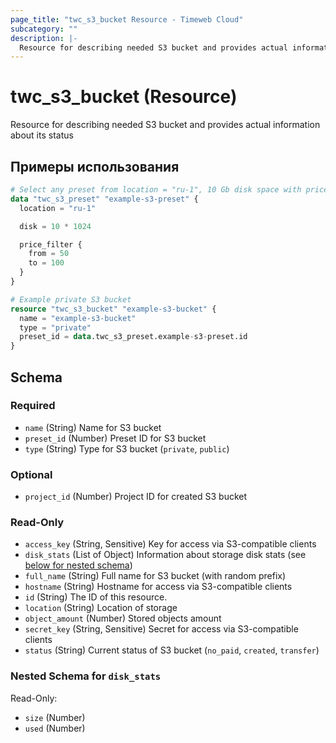 ```yaml
---
page_title: "twc_s3_bucket Resource - Timeweb Cloud"
subcategory: ""
description: |-
  Resource for describing needed S3 bucket and provides actual information about its status
---
```


# twc_s3_bucket (Resource)

Resource for describing needed S3 bucket and provides actual information about its status

## Примеры использования

```terraform
# Select any preset from location = "ru-1", 10 Gb disk space with price between 50 and 100 RUB
data "twc_s3_preset" "example-s3-preset" {
  location = "ru-1"

  disk = 10 * 1024

  price_filter {
    from = 50
    to = 100
  }
}

# Example private S3 bucket
resource "twc_s3_bucket" "example-s3-bucket" {
  name = "example-s3-bucket"
  type = "private"
  preset_id = data.twc_s3_preset.example-s3-preset.id
}
```
<!-- schema generated by tfplugindocs -->
## Schema

### Required

- `name` (String) Name for S3 bucket
- `preset_id` (Number) Preset ID for S3 bucket
- `type` (String) Type for S3 bucket (`private`, `public`)

### Optional

- `project_id` (Number) Project ID for created S3 bucket

### Read-Only

- `access_key` (String, Sensitive) Key for access via S3-compatible clients
- `disk_stats` (List of Object) Information about storage disk stats (see [below for nested schema](#nestedatt--disk_stats))
- `full_name` (String) Full name for S3 bucket (with random prefix)
- `hostname` (String) Hostname for access via S3-compatible clients
- `id` (String) The ID of this resource.
- `location` (String) Location of storage
- `object_amount` (Number) Stored objects amount
- `secret_key` (String, Sensitive) Secret for access via S3-compatible clients
- `status` (String) Current status of S3 bucket (`no_paid`, `created`, `transfer`)

<a id="nestedatt--disk_stats"></a>
### Nested Schema for `disk_stats`

Read-Only:

- `size` (Number)
- `used` (Number)

